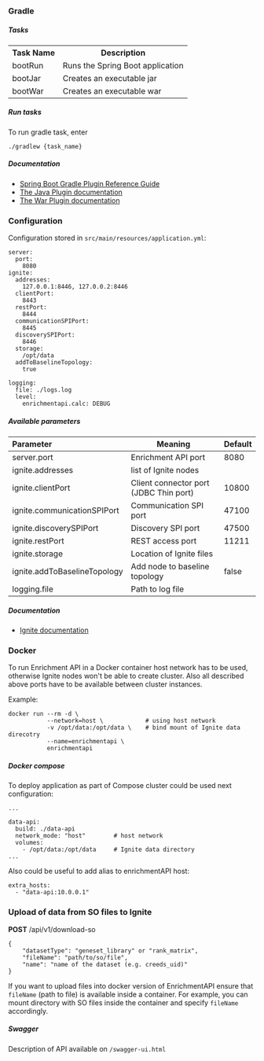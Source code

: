 ### Gradle

##### Tasks

<table>
    <tr>
        <th>Task Name</th>
        <th>Description</th>
    </tr>
    <tr>
        <td>bootRun</td>
        <td>Runs the Spring Boot application</td>
    </tr>
    <tr>
        <td>bootJar</td>
        <td>Creates an executable jar</td>
    </tr>
    <tr>
        <td>bootWar</td>
        <td>Creates an executable war</td>
    </tr>
</table>

##### Run tasks

To run gradle task, enter
```text
./gradlew {task_name}
```

##### Documentation

- <a href="https://docs.spring.io/spring-boot/docs/current/gradle-plugin/reference/pdf/spring-boot-gradle-plugin-reference.pdf">Spring Boot Gradle Plugin Reference Guide</a><br>
- <a href="https://docs.gradle.org/current/userguide/java_plugin.html">The Java Plugin documentation</a><br>
- <a href="https://docs.gradle.org/current/userguide/war_plugin.html">The War Plugin documentation</a><br>




### Configuration

Configuration stored in  `src/main/resources/application.yml`:

```
server:
  port:
    8080
ignite:
  addresses:
    127.0.0.1:8446, 127.0.0.2:8446
  clientPort:
    8443
  restPort:
    8444
  communicationSPIPort:
    8445
  discoverySPIPort:
    8446
  storage:
    /opt/data
  addToBaselineTopology:
    true

logging:
  file: ./logs.log
  level:
    enrichmentapi.calc: DEBUG
```


##### Available parameters 

| Parameter | Meaning | Default |
|:-----------|---------|---------|
| server.port                  | Enrichment API port         | 8080 |
| ignite.addresses             | list of Ignite nodes        |  |
| ignite.clientPort            | Client connector port (JDBC Thin port) | 10800 |
| ignite.communicationSPIPort  | Communication SPI port      | 47100 |
| ignite.discoverySPIPort      | Discovery SPI port          | 47500 |
| ignite.restPort              | REST access port            | 11211 |
| ignite.storage               | Location of Ignite files    |  |
| ignite.addToBaselineTopology | Add node to baseline topology | false |
| logging.file                 | Path to log file            |       |

##### Documentation
- <a href="https://apacheignite.readme.io/docs">Ignite documentation</a><br>

### Docker

To run Enrichment API in a Docker container host network has to be used, otherwise Ignite nodes won't be able
to create cluster. Also all described above ports have to be available between cluster instances.

Example:
```
docker run --rm -d \
           --network=host \            # using host network
           -v /opt/data:/opt/data \    # bind mount of Ignite data direcotry
           --name=enrichmentapi \
           enrichmentapi
```

##### Docker compose
To deploy application as part of Compose cluster could be used next configuration:
```
...

data-api:
  build: ./data-api
  network_mode: "host"        # host network
  volumes:
    - /opt/data:/opt/data     # Ignite data directory
...
```

Also could be useful to add alias to enrichmentAPI host:
```
extra_hosts:
  - "data-api:10.0.0.1"
```


### Upload of data from SO files to Ignite

**POST** /api/v1/download-so

```text
{
	"datasetType": "geneset_library" or "rank_matrix",
	"fileName": "path/to/so/file",
	"name": "name of the dataset (e.g. creeds_uid)"
}
```

If you want to upload files into docker version of EnrichmentAPI ensure that `fileName` (path to file) is
available inside a container. For example, you can mount directory with SO files inside the container and specify  `fileName` 
accordingly.

##### Swagger

Description of API available on `/swagger-ui.html`